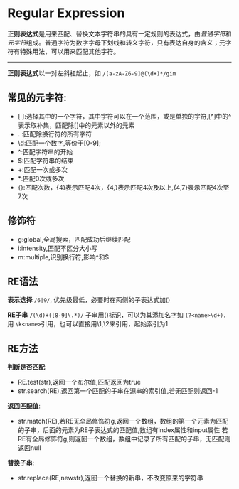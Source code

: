 # Regular Expression
**正则表达式**是用来匹配、替换文本字符串的具有一定规则的表达式，由*普通字符*和*元字符*组成。普通字符为数字字母下划线和转义字符，只有表达自身的含义；元字符有特殊用法，可以用来匹配其他字符。
***
**正则表达式**以一对左斜杠起止，如
``/[a-zA-Z6-9]@(\d+)*/gim``
## 常见的元字符:
* [ ]:选择其中的一个字符，其中字符可以在一个范围，或是单独的字符,[^]中的\^表示取补集，匹配除[]中的元素以外的元素
* . :匹配除换行符的所有字符
* \d:匹配一个数字,等价于[0-9];
* ^:匹配字符串的开始
* $:匹配字符串的结束
* +:匹配一次或多次
* *:匹配0次或多次
* {}:匹配次数，{4}表示匹配4次，{4,}表示匹配4次及以上,{4,7}表示匹配4次至7次
## 修饰符
* g:global,全局搜索，匹配成功后继续匹配
* i:intensity,匹配不区分大小写
* m:multiple,识别换行符,影响^和$
## RE语法
**表示选择**
``/6|9/``,  优先级最低，必要时在两侧的子表达式加()

**RE子串**
``/(\d)+([8-9]\.*)/``   子串用()标识，可以为其添加名字如    ``(?<name>\d+)``，用    ``\k<name>``引用，也可以直接用\1,\2来引用，起始索引为1
## RE方法
**判断是否匹配**:   
* RE.test(str),返回一个布尔值,匹配返回为true
* str.search(RE),返回第一个匹配的子串在源串的索引值,若无匹配则返回-1

**返回匹配值**:
* str.match(RE),若RE无全局修饰符g,返回一个数组，数组的第一个元素为匹配的子串，后面的元素为RE子表达式的匹配值,数组有index属性和input属性
若RE有全局修饰符g,则返回一个数组，数组中记录了所有匹配的子串，无匹配则返回null

**替换子串**:
* str.replace(RE,newstr),返回一个替换的新串，不改变原来的字符串
